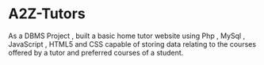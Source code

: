 # A2Z-Tutors
As a DBMS Project , built a basic home tutor website using Php , MySql , JavaScript , HTML5 and CSS capable of storing data relating to the courses offered by a tutor and preferred courses of a student.
